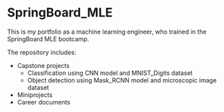 # SpringBoard_MLE

This is my portfolio as a machine learning engineer, who trained in the SpringBoard MLE bootcamp.

The repository includes:

* Capstone projects
  * Classification using CNN model and MNIST_Digits dataset
  * Object detection using Mask_RCNN model and microscopic image dataset
* Miniprojects
* Career documents


